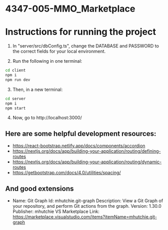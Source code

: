 # 4347-005-MMO_Marketplace

# Instructions for running the project

1. In "server/src/dbConfig.ts", change the DATABASE and PASSWORD to the correct fields for your local environment.

2. Run the following in one terminal:
```bash
cd client
npm i
npm run dev
```

3. Then, in a new terminal:
```bash
cd server
npm i
npm start
```

4. Now, go to http://localhost:3000/


## Here are some helpful development resources:
- https://react-bootstrap.netlify.app/docs/components/accordion
- https://nextjs.org/docs/app/building-your-application/routing/defining-routes
- https://nextjs.org/docs/app/building-your-application/routing/dynamic-routes
- https://getbootstrap.com/docs/4.0/utilities/spacing/

## And good extensions
- Name: Git Graph
Id: mhutchie.git-graph
Description: View a Git Graph of your repository, and perform Git actions from the graph.
Version: 1.30.0
Publisher: mhutchie
VS Marketplace Link: https://marketplace.visualstudio.com/items?itemName=mhutchie.git-graph
